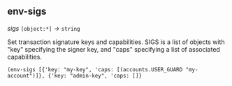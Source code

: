 ## env-sigs

_sigs_&nbsp;`[object:*]` _&rarr;_&nbsp;`string`

Set transaction signature keys and capabilities. SIGS is a list of objects with "key" specifying the signer key, and "caps" specifying a list of associated capabilities.

```pact
(env-sigs [{'key: "my-key", 'caps: [(accounts.USER_GUARD "my-account")]}, {'key: "admin-key", 'caps: []}
```
